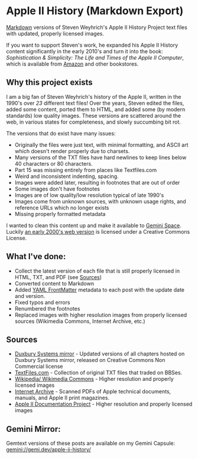 # Apple II History (Markdown Export)

[Markdown](https://en.wikipedia.org/wiki/Markdown) versions of Steven Weyhrich's Apple II History Project text files with updated, properly licensed images.

If you want to support Steven's work, he expanded his Apple II History content significantly in the early 2010's and turn it into the book: *Sophistication & Simplicity: The Life and Times of the Apple II Computer*, which is available from [Amazon](https://www.amazon.com/Sophistication-Simplicity-Times-Apple-Computer/dp/0986832278/) and other bookstores.

## Why this project exists

I am a big fan of Steven Weyhrich's history of the Apple II, written in the 1990's over *23* different text files! Over the years, Steven edited the files, added some content, ported them to HTML, and added some (by modern standards) low quality images. These versions are scattered around the web, in various states for completeness, and slowly succumbing bit rot.

The versions that do exist have many issues:
* Originally the files were just text, with minimal formatting, and ASCII art which doesn't render properly due to charsets.
* Many versions of the TXT files have hard newlines to keep lines below 40 characters or 80 characters.
* Part 15 was missing entirely from places like Textfiles.com
* Weird and inconsistent indenting, spacing.
* Images were added later, resulting in footnotes that are out of order
* Some images don't have footnotes
* Images are of low quality/low resolution typical of late 1990's
* Images come from unknown sources, with unknown usage rights, and reference URLs which no longer exists
* Missing properly formatted metadata

I wanted to clean this content up and make it available to [Gemini Space](https://en.wikipedia.org/wiki/Gemini_(protocol)). Luckily [an early 2000's web version](https://www.duxburysystems.org/downloads/library/texas/apple/history/history/ah01.html) is licensed under a Creative Commons License.

## What I've done:

* Collect the latest version of each file that is still properly licensed in HTML, TXT, and PDF (see [Sources](tree/main/sources))
* Converted content to Markdown
* Added [YAML FrontMatter](https://stackoverflow.com/questions/44215896/markdown-metadata-format) metadata to each post with the update date and version.
* Fixed typos and errors
* Renumbered the footnotes
* Replaced images with higher resolution images from properly licensed sources (Wikimedia Commons, Internet Archive, etc.)

## Sources

* [Duxbury Systems mirror](https://www.duxburysystems.org/downloads/library/texas/apple/history/history/ah01.html) - Updated versions of all chapters hosted on Duxbury Systems mirror, released on Creative Commons Non Commercial license
* [TextFiles.com](http://www.textfiles.com/apple/) - Collection of original TXT files that traded on BBSes. 
* [Wikipedia/ Wikimedia Commons](https://commons.wikimedia.org/wiki/Main_Page) - Higher resolution and properly licensed images
* [Internet Archive](https://archive.org/search?query=apple+ii&and%5B%5D=mediatype%3A%22texts%22) - Scanned PDFs of Apple technical documents, manuals, and Apple II print magazines.
* [Apple II Documentation Project](https://mirrors.apple2.org.za/Apple%20II%20Documentation%20Project/) - Higher resolution and properly licensed images

## Gemini Mirror:

Gemtext versions of these posts are available on my Gemini Capsule: [gemini://gemi.dev/apple-ii-history/](gemini://gemi.dev/apple-ii-history/)
